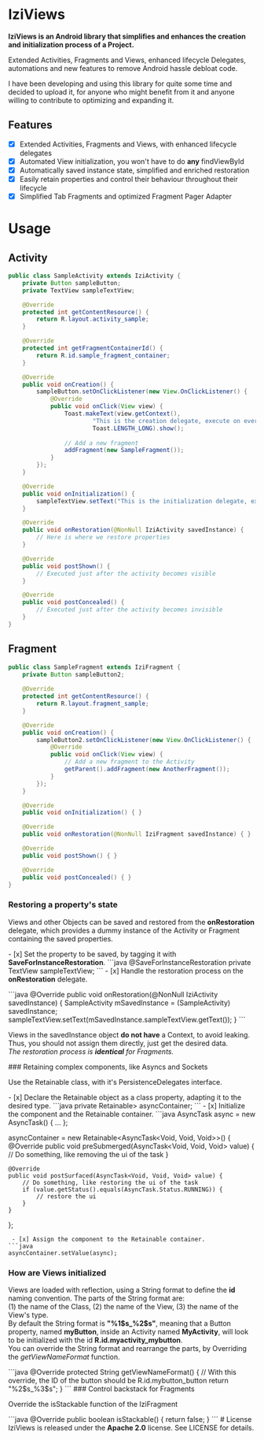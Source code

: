 # IziViews
<p><strong>IziViews is an Android library that simplifies and enhances the creation and initialization process of a Project.</strong></p>
<p>Extended Activities, Fragments and Views, enhanced lifecycle Delegates, automations and new features to remove Android hassle debloat code.</p>
<p>I have been developing and using this library for quite some time and decided to upload it, for anyone who might benefit from it and anyone willing to contribute to optimizing and expanding it.</p>

## Features
 - [x] Extended Activities, Fragments and Views, with enhanced lifecycle delegates
 - [x] Automated View initialization, you won't have to do <strong>any</strong> findViewById
 - [x] Automatically saved instance state, simplified and enriched restoration
 - [x] Easily retain properties and control their behaviour throughout their lifecycle
 - [x] Simplified Tab Fragments and optimized Fragment Pager Adapter

# Usage
## Activity
```java
public class SampleActivity extends IziActivity {
    private Button sampleButton;
    private TextView sampleTextView;

    @Override
    protected int getContentResource() {
        return R.layout.activity_sample;
    }

    @Override
    protected int getFragmentContainerId() {
        return R.id.sample_fragment_container;
    }

    @Override
    public void onCreation() {
        sampleButton.setOnClickListener(new View.OnClickListener() {
            @Override
            public void onClick(View view) {
                Toast.makeText(view.getContext(),
                        "This is the creation delegate, execute on every configuration change",
                        Toast.LENGTH_LONG).show();
                
                // Add a new fragment
                addFragment(new SampleFragment());
            }
        });
    }

    @Override
    public void onInitialization() {
        sampleTextView.setText("This is the initialization delegate, executed only once.");
    }

    @Override
    public void onRestoration(@NonNull IziActivity savedInstance) {
        // Here is where we restore properties
    }

    @Override
    public void postShown() {
        // Executed just after the activity becomes visible
    }

    @Override
    public void postConcealed() {
        // Executed just after the activity becomes invisible
    }
}
```
## Fragment
```java
public class SampleFragment extends IziFragment {
    private Button sampleButton2;
    
    @Override
    protected int getContentResource() {
        return R.layout.fragment_sample;
    }

    @Override
    public void onCreation() {
        sampleButton2.setOnClickListener(new View.OnClickListener() {
            @Override
            public void onClick(View view) {
                // Add a new fragment to the Activity
                getParent().addFragment(new AnotherFragment());
            }
        });
    }

    @Override
    public void onInitialization() { }

    @Override
    public void onRestoration(@NonNull IziFragment savedInstance) { }

    @Override
    public void postShown() { }

    @Override
    public void postConcealed() { }
}
```
### Restoring a property's state
<p>Views and other Objects can be saved and restored from the <strong>onRestoration</strong> delegate, which provides a dummy instance of the Activity or Fragment containing the saved properties.</p>
 - [x] Set the property to be saved, by tagging it with <strong>SaveForInstanceRestoration</strong>.
```java
@SaveForInstanceRestoration
private TextView sampleTextView;
```
 - [x] Handle the restoration process on the <strong>onRestoration</strong> delegate.</p>
```java
@Override
public void onRestoration(@NonNull IziActivity savedInstance) {
    SampleActivity mSavedInstance = (SampleActivity) savedInstance;
    sampleTextView.setText(mSavedInstance.sampleTextView.getText());
}
```
<p>Views in the savedInstance object <strong>do not have</strong> a Context, to avoid leaking. Thus, you should not assign them directly, just get the desired data.<br/>
<i>The restoration process is <b>identical</b> for Fragments.</i></p>
### Retaining complex components, like Asyncs and Sockets
<p>Use the Retainable class, with it's PersistenceDelegates interface.</p>
 - [x] Declare the Retainable object as a class property, adapting it to the desired type.
```java
private Retainable<AsyncTask<Void, Void, Void>> asyncContainer;
```
 - [x] Initialize the component and the Retainable container.
```java
AsyncTask<Void, Void, Void> async = new AsyncTask<Void, Void, Void>() { ... };

asyncContainer = new Retainable<AsyncTask<Void, Void, Void>>() {
    @Override
    public void preSubmerged(AsyncTask<Void, Void, Void> value) {
        // Do something, like removing the ui of the task
    }

    @Override
    public void postSurfaced(AsyncTask<Void, Void, Void> value) {
        // Do something, like restoring the ui of the task
        if (value.getStatus().equals(AsyncTask.Status.RUNNING)) {
            // restore the ui
        }
    }
};
```
 - [x] Assign the component to the Retainable container.
```java
asyncContainer.setValue(async);
```
### How are Views initialized
<p>Views are loaded with reflection, using a String format to define the <strong>id</strong> naming convention. The parts of the String format are:<br/>
(1) the name of the Class, (2) the name of the View, (3) the name of the View's type.<br/>
By default the String format is <strong>"%1$s_%2$s"</strong>, meaning that a Button property, named <strong>myButton</strong>, inside an Activity named <strong>MyActivity</strong>, will look to be initialized with the id <strong>R.id.myactivity_mybutton</strong>.<br/>
You can override the String format and rearrange the parts, by Overriding the <i>getViewNameFormat</i> function.</p>
```java
@Override
protected String getViewNameFormat() {
    // With this override, the ID of the button should be R.id.mybutton_button
    return "%2$s_%3$s";
}
```
### Control backstack for Fragments
<p>Override the isStackable function of the IziFragment</p>
```java
@Override
public boolean isStackable() {
    return false;
}
```
# License
IziViews is released under the <b>Apache 2.0</b> license. See LICENSE for details.
